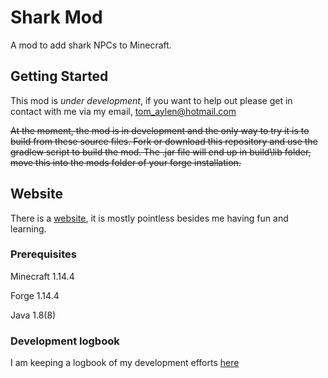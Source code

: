 # Shark Mod
A mod to add shark NPCs to Minecraft.

## Getting Started

This mod is *under development*, if you want to help out please get in contact with me via my email, [tom_aylen@hotmail.com](email:tom_aylen@hotmail.com)

~~At the moment, the mod is in development and the only way to try it is to build from these source files.
Fork or download this repository and use the gradlew script to build the mod.
The .jar file will end up in build\lib folder, move this into the mods folder of your forge installation.~~

## Website
There is a [website](https://Alien2080.github.io/SharkMod), it is mostly pointless besides me having fun and learning.


### Prerequisites
Minecraft 1.14.4

Forge 1.14.4

Java 1.8(8)

### Development logbook
I am keeping a logbook of my development efforts [here](docs/development_logbook.md)



[logo]:https://github.com/Alien2080/SharkMod/blob/master/src/main/resources/sharkmod.png "Shark fin"
